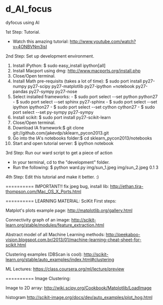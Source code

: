 d_AI_focus
==========
dyfocus using AI

1st Step: Tutorial.
  - Watch this amazing tutorial: http://www.youtube.com/watch?v=4ONBVNm3isI

2nd Step: Set up development environment.
  1. Install iPython: $ sudo easy_install ipython[all]
  2. Install Macport using dmg: http://www.macports.org/install.php
  3. Close/Open terminal.
  4. Install Math pre-requisits (takes a lot of time): $ sudo port install py27-numpy py27-scipy py27-matplotlib py27-ipython +notebook py27-pandas py27-sympy py27-nose
  5. Select installed frameworks: 
    - $ sudo port select --set python python27
    - $ sudo port select --set sphinx py27-sphinx
    - $ sudo port select --set ipython ipython27
    - $ sudo port select --set cython cython27
    - $ sudo port select --set py-sympy py27-sympy
  6. Install scikit: $ sudo port install py27-scikit-learn
  7. Close/Open terminal.
  8. Download IA framework:$ git clone git://github.com/jakevdp/sklearn_pycon2013.git
  9. Go into the IA's notebooks folder:$ cd sklearn_pycon2013/notebooks
  10. Start and open tutorial server: $ ipython notebook

3rd Step: Run our ward script to get a piece of action
- In your terminal, cd to the "development" folder.
- Run the following: $ python ward.py img/sun_1.jpeg img/sun_2.jpeg 0.1 3
 
4th Step: Edit this tutorial and make it better. :)

==========
IMPORTANT!!
fix jpeg bug, install lib:
http://ethan.tira-thompson.com/Mac_OS_X_Ports.html

==========
LEARNING MATERIAL:
SciKit First steps:

Matplot's plots example page:
http://matplotlib.org/gallery.html

Connectivity graph of an image:
http://scikit-learn.org/stable/modules/feature_extraction.html

Abstract model of all Machine Learning methods:
http://peekaboo-vision.blogspot.com.br/2013/01/machine-learning-cheat-sheet-for-scikit.html

Clustering examples (DBScan is cool):
http://scikit-learn.org/stable/auto_examples/index.html#clustering

ML Lectures:
https://class.coursera.org/ml/lecture/preview

==========
Image Clustering:

Image to 2D array: http://wiki.scipy.org/Cookbook/Matplotlib/LoadImage

histogram 
http://scikit-image.org/docs/dev/auto_examples/plot_hog.html



